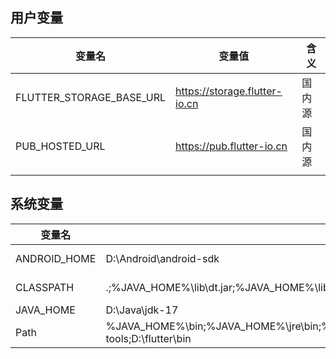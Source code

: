 ## 用户变量

| 变量名                   | 变量值                        | 含义   |
| ------------------------ | ----------------------------- | ------ |
| FLUTTER_STORAGE_BASE_URL | https://storage.flutter-io.cn | 国内源 |
| PUB_HOSTED_URL           | https://pub.flutter-io.cn     | 国内源 |
|                          |                               |        |

## 系统变量

| 变量名       | 变量值                                                       | 含义        |
| ------------ | ------------------------------------------------------------ | ----------- |
| ANDROID_HOME | D:\Android\android-sdk                                       | Android SDK |
| CLASSPATH    | .;%JAVA_HOME%\lib\dt.jar;%JAVA_HOME%\lib\tools.jar;          | JAVA SDK    |
| JAVA_HOME    | D:\Java\jdk-17                                               |             |
| Path         | %JAVA_HOME%\bin;%JAVA_HOME%\jre\bin;%ANDROID_HOME%\tools;%ANDROID_HOME%\platform-tools;D:\flutter\bin | cmd         |

